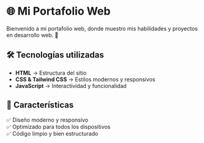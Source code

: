# 🌐 Mi Portafolio Web

Bienvenido a mi portafolio web, donde muestro mis habilidades y proyectos en desarrollo web. 🚀  

## 🛠 Tecnologías utilizadas  
- **HTML** → Estructura del sitio  
- **CSS & Tailwind CSS** → Estilos modernos y responsivos  
- **JavaScript** → Interactividad y funcionalidad  

## 📌 Características  
✅ Diseño moderno y responsivo  
✅ Optimizado para todos los dispositivos  
✅ Código limpio y bien estructurado  
